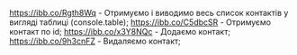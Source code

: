 https://ibb.co/Rgth8Wq - Отримуємо і виводимо весь список контактів у вигляді таблиці (console.table);
https://ibb.co/C5dbcSR - Отримуємо контакт по id;
https://ibb.co/x3Y8NQc - Додаємо контакт;
https://ibb.co/9h3cnFZ - Видаляємо контакт;
